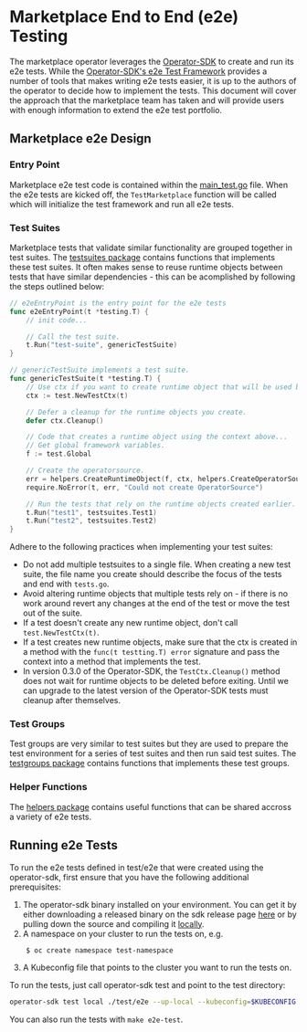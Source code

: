 # Marketplace End to End (e2e) Testing

The marketplace operator leverages the [Operator-SDK](https://github.com/operator-framework/operator-sdk/) to create and run its e2e tests. While the [Operator-SDK's e2e Test Framework](https://github.com/operator-framework/operator-sdk/blob/master/doc/test-framework/writing-e2e-tests.md) provides a number of tools that makes writing e2e tests easier, it is up to the authors of the operator to decide how to implement the tests. This document will cover the approach that the marketplace team has taken and will provide users with enough information to extend the e2e test portfolio.

## Marketplace e2e Design

### Entry Point

Marketplace e2e test code is contained within the [main_test.go](../test/e2e/main_test.go) file. When the e2e tests are kicked off, the `TestMarketplace` function will be called which will initialize the test framework and run all e2e tests.

### Test Suites

Marketplace tests that validate similar functionality are grouped together in test suites. The [testsuites package](../test/testsuites) contains functions that implements these test suites. It often makes sense to reuse runtime objects between tests that have similar dependencies - this can be acomplished by following the steps outlined below:

```go
// e2eEntryPoint is the entry point for the e2e tests
func e2eEntryPoint(t *testing.T) {
    // init code...

    // Call the test suite.
    t.Run("test-suite", genericTestSuite)
}

// genericTestSuite implements a test suite.
func genericTestSuite(t *testing.T) {
    // Use ctx if you want to create runtime object that will be used by tests in the test suite.
    ctx := test.NewTestCtx(t)

    // Defer a cleanup for the runtime objects you create.
    defer ctx.Cleanup()

    // Code that creates a runtime object using the context above...
    // Get global framework variables.
    f := test.Global

    // Create the operatorsource.
    err = helpers.CreateRuntimeObject(f, ctx, helpers.CreateOperatorSource(namespace))
    require.NoError(t, err, "Could not create OperatorSource")

    // Run the tests that rely on the runtime objects created earlier.
    t.Run("test1", testsuites.Test1)
    t.Run("test2", testsuites.Test2)
}
```

Adhere to the following practices when implementing your test suites:

* Do not add multiple testsuites to a single file. When creating a new test suite, the file name you create should describe the focus of the tests and end with `tests.go`.
* Avoid altering runtime objects that multiple tests rely on - if there is no work around revert any changes at the end of the test or move the test out of the suite.
* If a test doesn't create any new runtime object, don't call `test.NewTestCtx(t)`.
* If a test creates new runtime objects, make sure that the ctx is created in a method with the `func(t testting.T) error` signature and pass the context into a method that implements the test.
* In version 0.3.0 of the Operator-SDK, the `TestCtx.Cleanup()` method does not wait for runtime objects to be deleted before exiting. Until we can upgrade to the latest version of the Operator-SDK tests must cleanup after themselves.

### Test Groups

Test groups are very similar to test suites but they are used to prepare the test environment for a series of test suites and then run said test suites. The [testgroups package](../test/testgroups) contains functions that implements these test groups.

### Helper Functions

The [helpers package](../test/helpers) contains useful functions that can be shared accross a variety of e2e tests.

## Running e2e Tests

To run the e2e tests defined in test/e2e that were created using the operator-sdk, first ensure that you have the following additional prerequisites:

1. The operator-sdk binary installed on your environment. You can get it by either downloading a released binary on the sdk release page [here](https://github.com/operator-framework/operator-sdk/releases/) or by pulling down the source and compiling it [locally](https://github.com/operator-framework/operator-sdk).
2. A namespace on your cluster to run the tests on, e.g.
```bash
    $ oc create namespace test-namespace
```
3. A Kubeconfig file that points to the cluster you want to run the tests on.

To run the tests, just call operator-sdk test and point to the test directory:

```bash
operator-sdk test local ./test/e2e --up-local --kubeconfig=$KUBECONFIG --namespace $TEST_NAMESPACE
```

You can also run the tests with `make e2e-test`.
